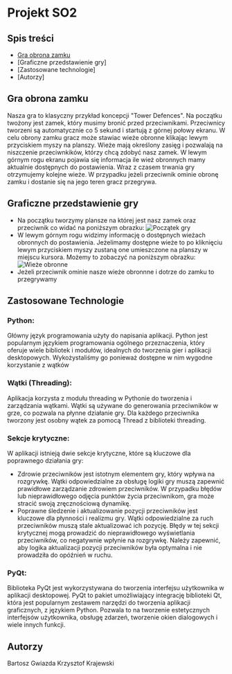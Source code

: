 # Projekt SO2
## Spis treści
* [Gra obrona zamku](#general-info)
* [Graficzne przedstawienie gry]
* [Zastosowane technologie]
* [Autorzy]



## Gra obrona zamku
Nasza gra to klasyczny przykład koncepcji "Tower Defences". Na początku twożony jest zamek, który musimy bronić przed przeciwnikami. Przeciwnicy tworzeni są automatycznie co 5 sekund i startują z górnej połowy ekranu. W celu obrony zamku gracz może stawiac wieże obronne klikając lewym przyciskiem myszy na planszy. Wieże mają określony zasięg i pozwalają na niszczenie przeciwnkików, którzy chcą zdobyć nasz zamek. W lewym górnym rogu ekranu pojawia się informacja ile wież obronnych mamy aktualnie dostępnych do postawienia. Wraz z czasem trwania gry otrzymujemy kolejne wieże. W przypadku jeżeli  przeciwnik ominie obronę zamku i dostanie się na jego teren gracz przegrywa.

## Graficzne przedstawienie gry

- Na początku tworzymy plansze na której jest nasz zamek oraz przeciwnik co widać na poniższym obrazku:
![Początek gry](./resorces/PoczatekGry.png)
- W lewym górnym rogu widzimy informację o dostępnych wieżach obronnych do postawienia. Jeżelimamy dostępne wieże to po kliknięciu lewym przyciskiem myszy zustaną one umieszczone na planszy w miejscu kursora. Możemy to zobaczyć na poniższym obrazku:
![Wieże obronne](./resorces/WiezeObronne.png)
- Jeżeli przeciwnik ominie nasze wieże obronnne i dotrze do zamku to przegrywamy

## Zastosowane Technologie

### Python: 
Główny język programowania użyty do napisania aplikacji. Python jest popularnym językiem programowania ogólnego przeznaczenia, który oferuje wiele bibliotek i modułów, idealnych do tworzenia gier i aplikacji desktopowych. Wykożystaliśmy go ponieważ dostępne w nim wygodne korzystanie z wątków

### Wątki (Threading): 
Aplikacja korzysta z modułu threading w Pythonie do tworzenia i zarządzania wątkami. Wątki są używane do generowania przeciwników w grze, co pozwala na płynne działanie gry. Dla każdego przeciwnika tworzony jest osobny wątek za pomocą Thread z biblioteki threading.


### Sekcje krytyczne: 
W aplikacji istnieją dwie sekcje krytyczne, które są kluczowe dla poprawnego działania gry:
- Zdrowie przeciwników jest istotnym elementem gry, który wpływa na rozgrywkę. Wątki odpowiedzialne za obsługę logiki gry muszą zapewnić prawidłowe zarządzanie zdrowiem przeciwników. W przypadku błędów lub nieprawidłowego odjęcia punktów życia przeciwnikom, gra może stracić swoją zręcznościową dynamikę. 
- Poprawne śledzenie i aktualizowanie pozycji przeciwników jest kluczowe dla płynności i realizmu gry. Wątki odpowiedzialne za ruch przeciwników muszą stale aktualizować ich pozycję. Błędy w tej sekcji krytycznej mogą prowadzić do nieprawidłowego wyświetlania przeciwników, co negatywnie wpłynie na rozgrywkę. Należy zapewnić, aby logika aktualizacji pozycji przeciwników była optymalna i nie prowadziła do opóźnień w ruchu.

### PyQt: 
Biblioteka PyQt jest wykorzystywana do tworzenia interfejsu użytkownika w aplikacji desktopowej. PyQt to pakiet umożliwiający integrację biblioteki Qt, która jest popularnym zestawem narzędzi do tworzenia aplikacji graficznych, z językiem Python. Pozwala to na tworzenie estetycznych interfejsów użytkownika, obsługę zdarzeń, tworzenie okien dialogowych i wiele innych funkcji.

## Autorzy
Bartosz Gwiazda
Krzysztof Krajewski